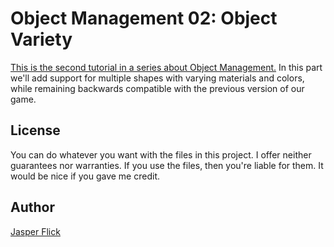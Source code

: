 # Object Management 02: Object Variety

[This is the second tutorial in a series about Object Management.](https://catlikecoding.com/unity/tutorials/object-management/object-variety/) In this part we'll add support for multiple shapes with varying materials and colors, while remaining backwards compatible with the previous version of our game.

## License

You can do whatever you want with the files in this project. I offer neither guarantees nor warranties. If you use the files, then you're liable for them. It would be nice if you gave me credit.

## Author

[Jasper Flick](https://catlikecoding.com/jasper-flick/)